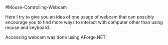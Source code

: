 #Mouse-Controlling-Webcam

Here I try to give you an idea of one usage of webcam that can possibly encourage you to find more ways to interact with computer other than using mouse and keyboard.


Accessing webcam was done using AForge.NET.
